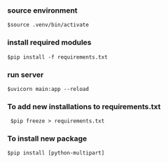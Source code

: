 ### source environment
`$source .venv/bin/activate`

### install required modules
`$pip install -f requirements.txt`

### run server
`$uvicorn main:app --reload`

### To add new installations to requirements.txt
` $pip freeze > requirements.txt`

### To install new package
`$pip install [python-multipart]`